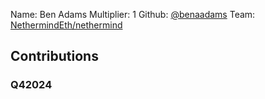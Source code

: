 Name: Ben Adams
Multiplier: 1
Github: [@benaadams](https://github.com/benaadams)
Team: [NethermindEth/nethermind](https://github.com/NethermindEth/nethermind/pulls?q=author%3Abenaadams)

## Contributions
### Q42024

